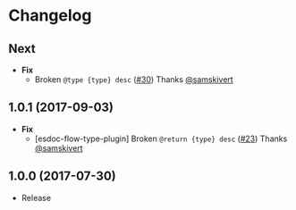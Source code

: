 # Changelog

## Next
- **Fix**
  - Broken `@type {type} desc` ([#30](https://github.com/esdoc/esdoc-plugins/pull/30)) Thanks [@samskivert](https://github.com/samskivert)

## 1.0.1 (2017-09-03)
- **Fix**
  - [esdoc-flow-type-plugin] Broken `@return {type} desc` ([#23](https://github.com/esdoc/esdoc-plugins/pull/23)) Thanks [@samskivert](https://github.com/samskivert)

## 1.0.0 (2017-07-30)
- Release
